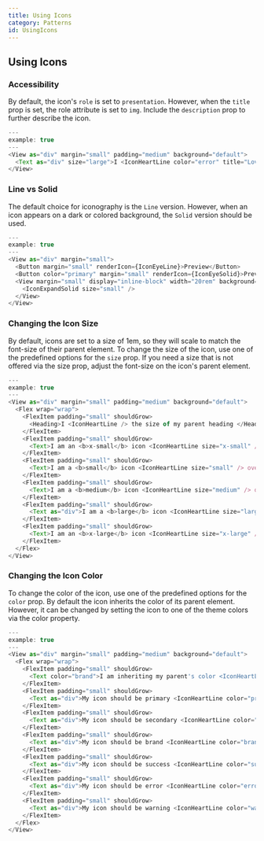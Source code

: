 ```yaml
---
title: Using Icons
category: Patterns
id: UsingIcons
---
```


## Using Icons

### Accessibility

By default, the icon's `role` is set to `presentation`. However, when the `title` prop is set, the role attribute is set to `img`. Include the `description` prop to further describe the icon.

```js
---
example: true
---
<View as="div" margin="small" padding="medium" background="default">
  <Text as="div" size="large">I <IconHeartLine color="error" title="Love" /> New York</Text>
</View>
```

### Line vs Solid

The default choice for iconography is the `Line` version. However, when an icon appears on a dark or colored background, the `Solid` version should be used.

```js
---
example: true
---
<View as="div" margin="small">
  <Button margin="small" renderIcon={IconEyeLine}>Preview</Button>
  <Button color="primary" margin="small" renderIcon={IconEyeSolid}>Preview</Button>
  <View margin="small" display="inline-block" width="20rem" background="primary-inverse" padding="small" textAlign="end">
    <IconExpandSolid size="small" />
  </View>
</View>
```

### Changing the Icon Size

By default, icons are set to a size of 1em, so they will scale to match the font-size of their parent element. To change the size of the icon, use one of the predefined options for the `size` prop. If you need a size that is not offered via the size prop, adjust the font-size on the icon's parent element.

```js
---
example: true
---
<View as="div" margin="small" padding="medium" background="default">
  <Flex wrap="wrap">
    <FlexItem padding="small" shouldGrow>
      <Heading>I <IconHeartLine /> the size of my parent heading </Heading>
    </FlexItem>
    <FlexItem padding="small" shouldGrow>
      <Text>I am an <b>x-small</b> icon <IconHeartLine size="x-small" /> overriding my parent font-size.</Text>
    </FlexItem>
    <FlexItem padding="small" shouldGrow>
      <Text>I am a <b>small</b> icon <IconHeartLine size="small" /> overriding my parent font-size.</Text>
    </FlexItem>
    <FlexItem padding="small" shouldGrow>
      <Text>I am a <b>medium</b> icon <IconHeartLine size="medium" /> overriding my parent font-size.</Text>
    </FlexItem>
    <FlexItem padding="small" shouldGrow>
      <Text as="div">I am a <b>large</b> icon <IconHeartLine size="large" /> overriding my parent font-size.</Text>
    </FlexItem>
    <FlexItem padding="small" shouldGrow>
      <Text>I am an <b>x-large</b> icon <IconHeartLine size="x-large" /> overriding my parent font-size.</Text>
    </FlexItem>
  </Flex>
</View>
```

### Changing the Icon Color

To change the color of the icon, use one of the predefined options for the `color` prop. By default the icon inherits the color of its parent element. However, it can be changed by setting the icon to one of the theme colors via the color property.

```js
---
example: true
---
<View as="div" margin="small" padding="medium" background="default">
  <Flex wrap="wrap">
    <FlexItem padding="small" shouldGrow>
      <Text color="brand">I am inheriting my parent's color <IconHeartLine /></Text>
    </FlexItem>
    <FlexItem padding="small" shouldGrow>
      <Text as="div">My icon should be primary <IconHeartLine color="primary" /></Text>
    </FlexItem>
    <FlexItem padding="small" shouldGrow>
      <Text as="div">My icon should be secondary <IconHeartLine color="secondary" /></Text>
    </FlexItem>
    <FlexItem padding="small" shouldGrow>
      <Text as="div">My icon should be brand <IconHeartLine color="brand" /></Text>
    </FlexItem>
    <FlexItem padding="small" shouldGrow>
      <Text as="div">My icon should be success <IconHeartLine color="success" /></Text>
    </FlexItem>
    <FlexItem padding="small" shouldGrow>
      <Text as="div">My icon should be error <IconHeartLine color="error" /></Text>
    </FlexItem>
    <FlexItem padding="small" shouldGrow>
      <Text as="div">My icon should be warning <IconHeartLine color="warning" /></Text>
    </FlexItem>
  </Flex>
</View>
```
